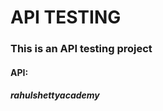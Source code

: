 <h1>API TESTING</h1>
<h3>This is an API testing project</h3>
<h4>API: <h5>rahulshettyacademy</h5></h4>

